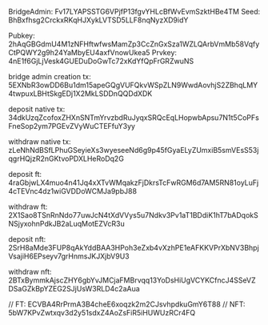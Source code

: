 

BridgeAdmin: Fv17LYAPSSTG6VPjfP13fgvYHLcBfWvEvmSzktHBe4TM
Seed: BhBxfhsg2CrckxRKqHJXykLVTSD5LLF8nqNyzXD9idY

Pubkey: 2hAqGBGdmU4M1zNFHftwfwsMamZp3CcZnGxSza1WZLQArbVmMb58VqfyCtPQWY2g9h24YaMbyEU4axfVnowUkea5
Prvkey: 4nE1f6GjLjVesk4GUEDuDoGwTc72xKdYfQpFrGRZwuNS


bridge admin creation tx: 5EXNbR3owDD6Bu1dm15apeGQgVUFQkvWSpZLN9WwdAovhjS2ZBhqLMY4twpuxLBHtSkgEDj1X2MkLSDDnQQDdXDK

deposit native tx: 34dkUzqZcofoxZHXnSNTmYrvzbdRuJyqxSRQcEqLHopwbApsu7N1t5CoPFsFneSop2ym7PGEvZVyWuCTEFfuY3yy

withdraw native tx: zLeNhNdBSfLPhuGSeyieXs3wyeseeNd6g9p45fGyaELyZUmxiB5smVEsS53jqgrHQjzR2nGKtvoPDXLHeRoDq2G

deposit ft: 4raGbjwLX4muo4n41Jq4xXTvWMqakzFjDkrsTcFwRGM6d7AM5RN81oyLuFj4cTEVnc4dz1wiGVDDoWCMJa9pbJ88

withdraw ft: 2X1Sao8TSnRnNdo77uwJcN4tXdVVys5u7Ndkv3Pv1aT1BDdiK1hT7bADqokSNSjyxohnPdkJB2aLuqMotEZVcR3u

deposit nft: 2SrH8aMde3FUP8qAkYddBAA3HPoh3eZxb4vXzhPE1eAFKKVPrXbNV3BhpjVsajiH6EPseyv7grHnmsJKJXjbV9U3

withdraw nft: 2BTxBymmkAjscZHY6gbYvJMCjaFMBrvqq13YoDsHiUgVCYKCfncJ4SSeVZDSaGZkBpYZEG2SJjUsW3RLD4c2aAua 

// FT: ECVBA4RrPrmA3B4cheE6xoqzk2m2CJsvhpdkuGmY6T88
// NFT: 5bW7KPvZwtxqv3d2y51sdxZ4AoZsFiR5iHUWUzRCr4FQ



